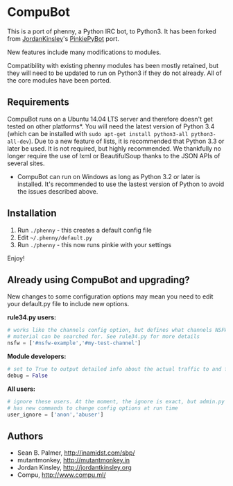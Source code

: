 CompuBot
======

This is a port of phenny, a Python IRC bot, to Python3. It has been forked from [JordanKinsley](https://github.com/JordanKinsley)'s [PinkiePyBot](https://github.com/JordanKinsley/PinkiePyBot) port.

New features include many modifications to modules.

Compatibility with existing phenny modules has been mostly retained, but they
will need to be updated to run on Python3 if they do not already. All of the
core modules have been ported. 

Requirements
------------

CompuBot runs on a Ubuntu 14.04 LTS server and therefore doesn't get tested on other platforms*. You will need the latest version of Python 3.4 (which can be installed with `sudo apt-get install python3-all python3-all-dev`). Due to a new feature of lists, it is recommended that Python 3.3 or later be used. It is not required, but highly recommended. We thankfully no longer require the use of lxml or BeautifulSoup thanks to the JSON APIs of several sites. 

* CompuBot can run on Windows as long as Python 3.2 or later is installed. It's recommended to use the lastest version of Python to avoid the issues described above. 

Installation
------------
1. Run `./phenny` - this creates a default config file
2. Edit `~/.phenny/default.py`
3. Run `./phenny` - this now runs pinkie with your settings

Enjoy!

Already using CompuBot and upgrading?
----------------------------------------

New changes to some configuration options may mean you need to edit your default.py file to include new options. 

**rule34.py users:**
```python
# works like the channels config option, but defines what channels NSFW 
# material can be searched for. See rule34.py for more details
nsfw = ['#nsfw-example','#my-test-channel']
```

**Module developers:**
```python
# set to True to output detailed info about the actual traffic to and from the IRC server
debug = False
```

**All users:**
```python
# ignore these users. At the moment, the ignore is exact, but admin.py 
# has new commands to change config options at run time
user_ignore = ['anon','abuser']
```

Authors
-------
* Sean B. Palmer, http://inamidst.com/sbp/
* mutantmonkey, http://mutantmonkey.in
* Jordan Kinsley, http://jordantkinsley.org
* Compu, http://www.compu.ml/
